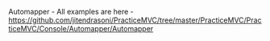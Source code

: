 Automapper - All examples are here - https://github.com/jitendrasoni/PracticeMVC/tree/master/PracticeMVC/PracticeMVC/Console/Automapper/Automapper
